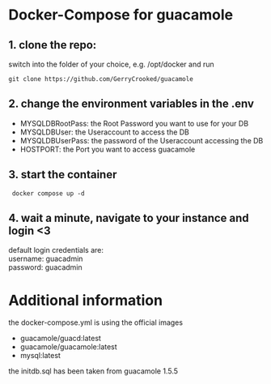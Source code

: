 # Docker-Compose for guacamole 
## 1. clone the repo:
switch into the folder of your choice, e.g. /opt/docker and run
```
git clone https://github.com/GerryCrooked/guacamole
```

## 2. change the environment variables in the .env
- MYSQLDBRootPass: the Root Password you want to use for your DB <br>
- MYSQLDBUser: the Useraccount to access the DB <br>
- MYSQLDBUserPass: the password of the Useraccount accessing the DB <br>
- HOSTPORT: the Port you want to access guacamole <br>

## 3. start the container
```
 docker compose up -d
```
## 4. wait a minute, navigate to your instance and login <3
default login credentials are: <br>
username: guacadmin <br>
password: guacadmin


# Additional information
the docker-compose.yml is using the official images <br>
- guacamole/guacd:latest <br>
- guacamole/guacamole:latest <br>
- mysql:latest <br>

the initdb.sql has been taken from guacamole 1.5.5
